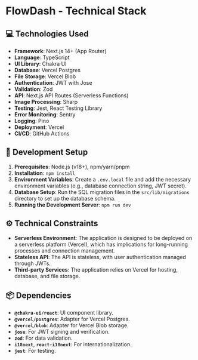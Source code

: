 # FlowDash - Technical Stack

## 💻 **Technologies Used**
- **Framework**: Next.js 14+ (App Router)
- **Language**: TypeScript
- **UI Library**: Chakra UI
- **Database**: Vercel Postgres
- **File Storage**: Vercel Blob
- **Authentication**: JWT with Jose
- **Validation**: Zod
- **API**: Next.js API Routes (Serverless Functions)
- **Image Processing**: Sharp
- **Testing**: Jest, React Testing Library
- **Error Monitoring**: Sentry
- **Logging**: Pino
- **Deployment**: Vercel
- **CI/CD**: GitHub Actions

## 🚀 **Development Setup**
1. **Prerequisites**: Node.js (v18+), npm/yarn/pnpm
2. **Installation**: `npm install`
3. **Environment Variables**: Create a `.env.local` file and add the necessary environment variables (e.g., database connection string, JWT secret).
4. **Database Setup**: Run the SQL migration files in the `src/lib/migrations` directory to set up the database schema.
5. **Running the Development Server**: `npm run dev`

## ⚙️ **Technical Constraints**
- **Serverless Environment**: The application is designed to be deployed on a serverless platform (Vercel), which has implications for long-running processes and connection management.
- **Stateless API**: The API is stateless, with user authentication managed through JWTs.
- **Third-party Services**: The application relies on Vercel for hosting, database, and file storage.

## 📦 **Dependencies**
- **`@chakra-ui/react`**: UI component library.
- **`@vercel/postgres`**: Adapter for Vercel Postgres.
- **`@vercel/blob`**: Adapter for Vercel Blob storage.
- **`jose`**: For JWT signing and verification.
- **`zod`**: For data validation.
- **`i18next`**, **`react-i18next`**: For internationalization.
- **`jest`**: For testing.